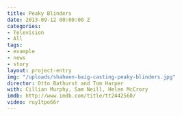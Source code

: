 ```yaml
---
title: Peaky Blinders
date: 2013-09-12 00:00:00 Z
categories:
- Television
- All
tags:
- example
- news
- story
layout: project-entry
img: "/uploads/shaheen-baig-casting-peaky-blinders.jpg"
director: Otto Bathurst and Tom Harper
with: Cillian Murphy, Sam Neill, Helen McCrory
imdb: http://www.imdb.com/title/tt2442560/
video: ruy1tpo66r
---
```


